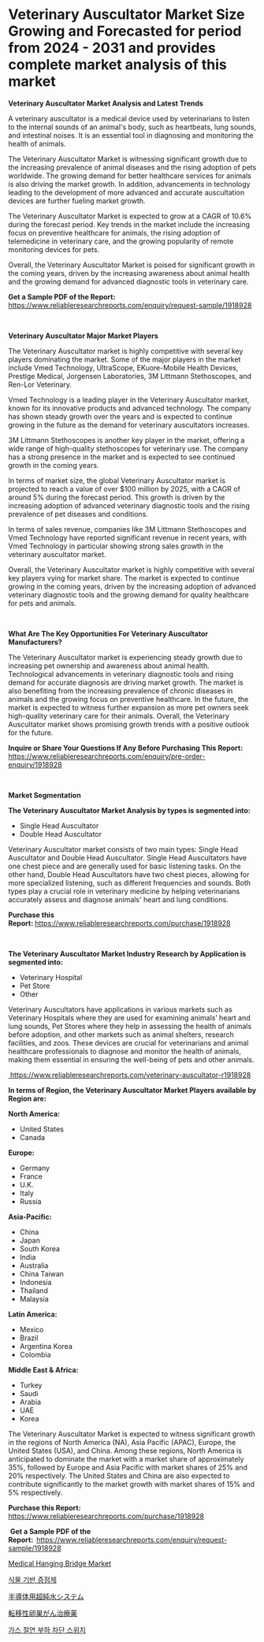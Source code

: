 <p><h1>Veterinary Auscultator Market Size Growing and Forecasted for period from 2024 - 2031 and provides complete market analysis of this market</h1></p><p><strong>Veterinary Auscultator Market Analysis and Latest Trends</strong></p>
<p><p>A veterinary auscultator is a medical device used by veterinarians to listen to the internal sounds of an animal's body, such as heartbeats, lung sounds, and intestinal noises. It is an essential tool in diagnosing and monitoring the health of animals.</p><p>The Veterinary Auscultator Market is witnessing significant growth due to the increasing prevalence of animal diseases and the rising adoption of pets worldwide. The growing demand for better healthcare services for animals is also driving the market growth. In addition, advancements in technology leading to the development of more advanced and accurate auscultation devices are further fueling market growth.</p><p>The Veterinary Auscultator Market is expected to grow at a CAGR of 10.6% during the forecast period. Key trends in the market include the increasing focus on preventive healthcare for animals, the rising adoption of telemedicine in veterinary care, and the growing popularity of remote monitoring devices for pets.</p><p>Overall, the Veterinary Auscultator Market is poised for significant growth in the coming years, driven by the increasing awareness about animal health and the growing demand for advanced diagnostic tools in veterinary care.</p></p>
<p><strong>Get a Sample PDF of the Report:&nbsp;</strong> <a href="https://www.reliableresearchreports.com/enquiry/request-sample/1918928">https://www.reliableresearchreports.com/enquiry/request-sample/1918928</a></p>
<p>&nbsp;</p>
<p><strong>Veterinary Auscultator Major Market Players</strong></p>
<p><p>The Veterinary Auscultator market is highly competitive with several key players dominating the market. Some of the major players in the market include Vmed Technology, UltraScope, EKuore-Mobile Health Devices, Prestige Medical, Jorgensen Laboratories, 3M Littmann Stethoscopes, and Ren-Lor Veterinary.</p><p>Vmed Technology is a leading player in the Veterinary Auscultator market, known for its innovative products and advanced technology. The company has shown steady growth over the years and is expected to continue growing in the future as the demand for veterinary auscultators increases.</p><p>3M Littmann Stethoscopes is another key player in the market, offering a wide range of high-quality stethoscopes for veterinary use. The company has a strong presence in the market and is expected to see continued growth in the coming years.</p><p>In terms of market size, the global Veterinary Auscultator market is projected to reach a value of over $100 million by 2025, with a CAGR of around 5% during the forecast period. This growth is driven by the increasing adoption of advanced veterinary diagnostic tools and the rising prevalence of pet diseases and conditions.</p><p>In terms of sales revenue, companies like 3M Littmann Stethoscopes and Vmed Technology have reported significant revenue in recent years, with Vmed Technology in particular showing strong sales growth in the veterinary auscultator market.</p><p>Overall, the Veterinary Auscultator market is highly competitive with several key players vying for market share. The market is expected to continue growing in the coming years, driven by the increasing adoption of advanced veterinary diagnostic tools and the growing demand for quality healthcare for pets and animals.</p></p>
<p>&nbsp;</p>
<p><strong>What Are The Key Opportunities For Veterinary Auscultator Manufacturers?</strong></p>
<p><p>The Veterinary Auscultator market is experiencing steady growth due to increasing pet ownership and awareness about animal health. Technological advancements in veterinary diagnostic tools and rising demand for accurate diagnosis are driving market growth. The market is also benefiting from the increasing prevalence of chronic diseases in animals and the growing focus on preventive healthcare. In the future, the market is expected to witness further expansion as more pet owners seek high-quality veterinary care for their animals. Overall, the Veterinary Auscultator market shows promising growth trends with a positive outlook for the future.</p></p>
<p><strong>Inquire or Share Your Questions If Any Before Purchasing This Report:</strong> <a href="https://www.reliableresearchreports.com/enquiry/pre-order-enquiry/1918928">https://www.reliableresearchreports.com/enquiry/pre-order-enquiry/1918928</a></p>
<p>&nbsp;</p>
<p><strong>Market Segmentation</strong></p>
<p><strong>The Veterinary Auscultator Market Analysis by types is segmented into:</strong></p>
<p><ul><li>Single Head Auscultator</li><li>Double Head Auscultator</li></ul></p>
<p><p>Veterinary Auscultator market consists of two main types: Single Head Auscultator and Double Head Auscultator. Single Head Auscultators have one chest piece and are generally used for basic listening tasks. On the other hand, Double Head Auscultators have two chest pieces, allowing for more specialized listening, such as different frequencies and sounds. Both types play a crucial role in veterinary medicine by helping veterinarians accurately assess and diagnose animals' heart and lung conditions.</p></p>
<p><strong>Purchase this Report:&nbsp;</strong><a href="https://www.reliableresearchreports.com/purchase/1918928">https://www.reliableresearchreports.com/purchase/1918928</a></p>
<p>&nbsp;</p>
<p><strong>The Veterinary Auscultator Market Industry Research by Application is segmented into:</strong></p>
<p><ul><li>Veterinary Hospital</li><li>Pet Store</li><li>Other</li></ul></p>
<p><p>Veterinary Auscultators have applications in various markets such as Veterinary Hospitals where they are used for examining animals’ heart and lung sounds, Pet Stores where they help in assessing the health of animals before adoption, and other markets such as animal shelters, research facilities, and zoos. These devices are crucial for veterinarians and animal healthcare professionals to diagnose and monitor the health of animals, making them essential in ensuring the well-being of pets and other animals.</p></p>
<p><a href="https://www.reliableresearchreports.com/veterinary-auscultator-r1918928">&nbsp;https://www.reliableresearchreports.com/veterinary-auscultator-r1918928</a></p>
<p><strong>In terms of Region, the Veterinary Auscultator Market Players available by Region are:</strong></p>
<p>
    <p> <strong> North America: </strong>
        <ul>
            <li>United States</li>
            <li>Canada</li>
        </ul>
        </p> 
    <p> <strong> Europe: </strong>
        <ul>
            <li>Germany</li>
            <li>France</li>
            <li>U.K.</li>
            <li>Italy</li>
            <li>Russia</li>
        </ul>
        </p> 
    <p> <strong> Asia-Pacific: </strong>
        <ul>
            <li>China</li>
            <li>Japan</li>
            <li>South Korea</li>
            <li>India</li>
            <li>Australia</li>
            <li>China Taiwan</li>
            <li>Indonesia</li>
            <li>Thailand</li>
            <li>Malaysia</li>
        </ul>
        </p> 
    <p> <strong> Latin America: </strong>
        <ul>
            <li>Mexico</li>
            <li>Brazil</li>
            <li>Argentina Korea</li>
            <li>Colombia</li>
        </ul>
        </p> 
    <p> <strong> Middle East & Africa: </strong>
        <ul>
            <li>Turkey</li>
            <li>Saudi</li>
            <li>Arabia</li>
            <li>UAE</li>
            <li>Korea</li>
        </ul>
    </p>
    </p>
<p><p>The Veterinary Auscultator Market is expected to witness significant growth in the regions of North America (NA), Asia Pacific (APAC), Europe, the United States (USA), and China. Among these regions, North America is anticipated to dominate the market with a market share of approximately 35%, followed by Europe and Asia Pacific with market shares of 25% and 20% respectively. The United States and China are also expected to contribute significantly to the market growth with market shares of 15% and 5% respectively.</p></p>
<p><strong>Purchase this Report: </strong><a href="https://www.reliableresearchreports.com/purchase/1918928">https://www.reliableresearchreports.com/purchase/1918928</a></p>
<p>&nbsp;<strong>Get a Sample PDF of the Report:&nbsp;&nbsp;</strong><a href="https://www.reliableresearchreports.com/enquiry/request-sample/1918928">https://www.reliableresearchreports.com/enquiry/request-sample/1918928</a></p>
<p><strong></strong></p>
<p><p><a href="https://github.com/yazulaeha/Market-Research-Report-List-1/blob/main/medical-hanging-bridge-market.md">Medical Hanging Bridge Market</a></p><p><a href="https://github.com/hzumrdvas204296/Market-Research-Report-List-2/blob/main/5707297124939.md">식물 기반 증점제</a></p><p><a href="https://medium.com/@camerontroy1981/%E5%8D%8A%E5%B0%8E%E4%BD%93%E7%94%A3%E6%A5%AD%E5%90%91%E3%81%91%E3%81%AE%E3%82%B0%E3%83%AD%E3%83%BC%E3%83%90%E3%83%AB%E8%B6%85%E7%B4%94%E6%B0%B4%E3%82%B7%E3%82%B9%E3%83%86%E3%83%A0-%E3%82%BF%E3%82%A4%E3%83%97-%E3%82%A2%E3%83%97%E3%83%AA%E3%82%B1%E3%83%BC%E3%82%B7%E3%83%A7%E3%83%B3-%E5%B8%82%E5%A0%B4%E3%83%97%E3%83%AC%E3%82%A4%E3%83%A4%E3%83%BC-%E5%9C%B0%E5%9F%9F%E5%88%A5%E6%88%90%E9%95%B7%E5%88%86%E6%9E%90-%E3%81%8A%E3%82%88%E3%81%B3%E5%B0%86%E6%9D%A5%E3%82%B7%E3%83%8A%E3%83%AA%E3%82%AA-2024-2031-c0e4c3f2ae9b">半導体用超純水システム</a></p><p><a href="https://github.com/JessKilback/Market-Research-Report-List-1/blob/main/7295030115661.md">転移性卵巣がん治療薬</a></p><p><a href="https://medium.com/@alaminn729_37362/%EA%B0%80%EC%8A%A4%EC%A0%88%EC%97%B0%EB%A1%9C%EB%93%9C-%EB%B8%8C%EB%A0%88%EC%9D%B4%ED%81%AC-%EC%8A%A4%EC%9C%84%EC%B9%98-%EC%8B%9C%EC%9E%A5%EC%9D%98-%EB%96%A0%EC%98%A4%EB%A5%B4%EB%8A%94-%ED%8A%B8%EB%A0%8C%EB%93%9C%EC%99%80-%EB%AF%B8%EB%9E%98-%EC%A0%84%EB%A7%9D%EC%9D%80-2024%EB%85%84%EB%B6%80%ED%84%B0-2031%EB%85%84%EA%B9%8C%EC%A7%80%EC%9E%85%EB%8B%88%EB%8B%A4-6f5fb504309a">가스 절연 부하 차단 스위치</a></p></p>